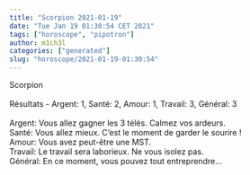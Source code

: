 ```yaml
---
title: "Scorpion 2021-01-19"
date: "Tue Jan 19 01:30:54 CET 2021"
tags: ["horoscope", "pipotron"]
author: m1ch3l
categories: ["generated"]
slug: "horoscope/2021-01-19-01:30:54"
---
```


Scorpion<br>
<br>
Résultats - Argent: 1, Santé: 2, Amour: 1, Travail: 3, Général: 3<br>
<br>
Argent:  Vous allez gagner les 3 télés. Calmez vos ardeurs.<br>
Santé:   Vous allez mieux. C’est le moment de garder le sourire !<br>
Amour:   Vous avez peut-être une MST. <br>
Travail: Le travail sera laborieux. Ne vous isolez pas.<br>
Général: En ce moment, vous pouvez tout entreprendre...<br>
